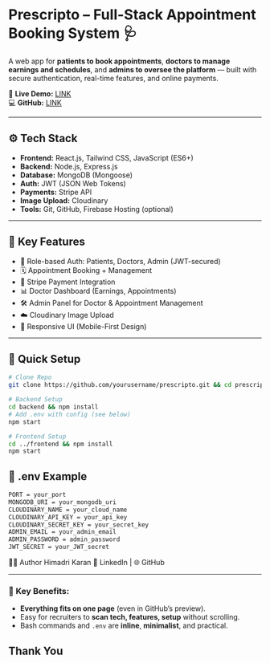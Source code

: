 # Prescripto – Full-Stack Appointment Booking System 🩺

A web app for **patients to book appointments**, **doctors to manage earnings and schedules**, and **admins to oversee the platform** — built with secure authentication, real-time features, and online payments.

🔗 **Live Demo:** [LINK](https://your-live-link.com)  
💻 **GitHub:** [LINK](https://github.com/yourusername/prescripto)

---

## ⚙️ Tech Stack

- **Frontend:** React.js, Tailwind CSS, JavaScript (ES6+)
- **Backend:** Node.js, Express.js
- **Database:** MongoDB (Mongoose)
- **Auth:** JWT (JSON Web Tokens)
- **Payments:** Stripe API
- **Image Upload:** Cloudinary
- **Tools:** Git, GitHub, Firebase Hosting (optional)

---

## 🚀 Key Features

- 👥 Role-based Auth: Patients, Doctors, Admin (JWT-secured)
- 🗓️ Appointment Booking + Management
- 💸 Stripe Payment Integration
- 📊 Doctor Dashboard (Earnings, Appointments)
- 🛠️ Admin Panel for Doctor & Appointment Management
- ☁️ Cloudinary Image Upload
- 📱 Responsive UI (Mobile-First Design)

---

## 📂 Quick Setup

```bash
# Clone Repo
git clone https://github.com/yourusername/prescripto.git && cd prescripto

# Backend Setup
cd backend && npm install
# Add .env with config (see below)
npm start

# Frontend Setup
cd ../frontend && npm install
npm start
```

## 📂 .env Example

```bash
PORT = your_port
MONGODB_URI = your_mongodb_uri
CLOUDINARY_NAME = your_cloud_name
CLOUDINARY_API_KEY = your_api_key
CLOUDINARY_SECRET_KEY = your_secret_key
ADMIN_EMAIL = your_admin_email
ADMIN_PASSWORD = admin_password
JWT_SECRET = your_JWT_secret
```

👨‍💻 Author
Himadri Karan
🔗 LinkedIn | 🌐 GitHub


---

### 📌 Key Benefits:
- **Everything fits on one page** (even in GitHub’s preview).
- Easy for recruiters to **scan tech, features, setup** without scrolling.
- Bash commands and `.env` are **inline**, **minimalist**, and practical.

## Thank You
